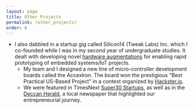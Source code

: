 ```yaml
---
layout: page
title: Other Projects
permalink: /other_projects/
order: 6
---
```



* I also dabbled in a startup gig called Silicon14 (Tweak Labs) Inc. which I co-founded while I was in my second year of undergraduate studies. It dealt with developing novel [hardware augmentations](https://xlr8community.github.io/) for enabling rapid prototyping of embedded systems/IoT projects.
     - My team and I designed a new line of micro-controller development boards called the Accexlron. The board won the prestigious "Best Practical US-Based Project" in a contest organized by [Hackster.io](https://www.hackster.io/adarshmj/accexlron-a-rapid-prototyping-board-5d86c3).
    - We were featured in TimesNext [Super30 Startups](https://timesnext.com/samar-am-and-adarsh-jamandani-startup-silicon14/), as well as in the [Deccan Herald](https://www.deccanherald.com/content/649025/city-youth-bring-tech-solutions.html), a local newspaper that highlighted our entrepreneurial journey.

